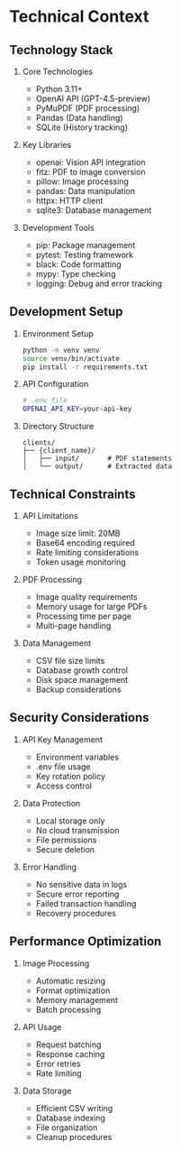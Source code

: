 # Technical Context

## Technology Stack

1. Core Technologies
   - Python 3.11+
   - OpenAI API (GPT-4.5-preview)
   - PyMuPDF (PDF processing)
   - Pandas (Data handling)
   - SQLite (History tracking)

2. Key Libraries
   - openai: Vision API integration
   - fitz: PDF to image conversion
   - pillow: Image processing
   - pandas: Data manipulation
   - httpx: HTTP client
   - sqlite3: Database management

3. Development Tools
   - pip: Package management
   - pytest: Testing framework
   - black: Code formatting
   - mypy: Type checking
   - logging: Debug and error tracking

## Development Setup

1. Environment Setup
   ```bash
   python -m venv venv
   source venv/bin/activate
   pip install -r requirements.txt
   ```

2. API Configuration
   ```bash
   # .env file
   OPENAI_API_KEY=your-api-key
   ```

3. Directory Structure
   ```
   clients/
   ├── {client_name}/
   │   ├── input/       # PDF statements
   │   └── output/      # Extracted data
   ```

## Technical Constraints

1. API Limitations
   - Image size limit: 20MB
   - Base64 encoding required
   - Rate limiting considerations
   - Token usage monitoring

2. PDF Processing
   - Image quality requirements
   - Memory usage for large PDFs
   - Processing time per page
   - Multi-page handling

3. Data Management
   - CSV file size limits
   - Database growth control
   - Disk space management
   - Backup considerations

## Security Considerations

1. API Key Management
   - Environment variables
   - .env file usage
   - Key rotation policy
   - Access control

2. Data Protection
   - Local storage only
   - No cloud transmission
   - File permissions
   - Secure deletion

3. Error Handling
   - No sensitive data in logs
   - Secure error reporting
   - Failed transaction handling
   - Recovery procedures

## Performance Optimization

1. Image Processing
   - Automatic resizing
   - Format optimization
   - Memory management
   - Batch processing

2. API Usage
   - Request batching
   - Response caching
   - Error retries
   - Rate limiting

3. Data Storage
   - Efficient CSV writing
   - Database indexing
   - File organization
   - Cleanup procedures 